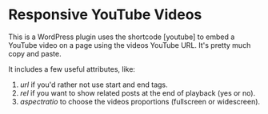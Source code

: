 Responsive YouTube Videos
==============================

This is a WordPress plugin uses the shortcode [youtube] to embed a YouTube video on a page using the videos YouTube URL. It's pretty much copy and paste.

It includes a few useful attributes, like:
1. _url_ if you'd rather not use start and end tags.
1. _rel_ if you want to show related posts at the end of playback (yes or no).
1. _aspectratio_ to choose the videos proportions (fullscreen or widescreen).
